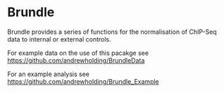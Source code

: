 # Brundle

Brundle provides a series of functions for the normalisation of ChIP-Seq data
to internal or external controls.

For example data on the use of this pacakge see 
https://github.com/andrewholding/BrundleData

For an example analysis see https://github.com/andrewholding/Brundle_Example
